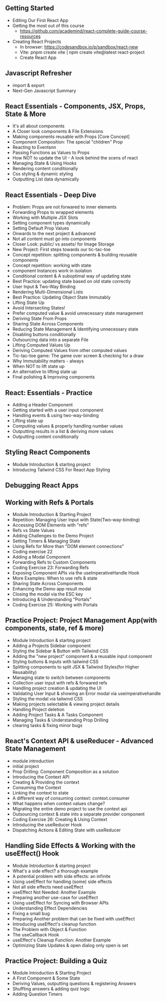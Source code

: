 ## Getting Started
  - Editing Our First React App
  - Getting the most out of this course
    - https://github.com/academind/react-complete-guide-course-resources
  - Creating React Projects
    - In browser: https://codesandbox.io/p/sandbox/react-new
    - Vite: pnpm create vite | npm create vite@latest react-project
    - Create React App
## Javascript Refresher
  - import & export
  - Next-Gen Javascript Summary
## React Essentials - Components, JSX, Props, State & More
  - It's all about components
  - A Closer look components & File Extensions
  - Making components reusable with Props [Core Concept]
  - Component Composition: The special "children" Prop
  - Reacting to Eventsnn
  - Passing Functions as Values to Props
  - How NOT to update the UI - A look behind the scens of react
  - Managing State & Using Hooks
  - Rendering content conditionally
  - Css styling & dynamic styling
  - Outputting List data dynamically
## React Essentials - Deep Dive
  - Problem: Props are not forwared to inner elements
  - Forwarding Props to wrapped elements
  - Working with Multiple JSX Slots
  - Setting component types dynamically
  - Setting Default Prop Values
  - Onwards to the next project & advanced
  - Not all content must go into components
  - Closer Look: public/ vs assets/ for Image Storage
  - New Project: First steps towards our tic-tac-toe
  - Concept repetition: splitting components & building reusable components
  - Concept repetition: working with state
  - component Instances work in isolation
  - Conditional content & A suboptimal way of updating state
  - Best Practice: updating state based on old state correctly
  - User Input & Two-Way Binding
  - Rendering Multi-Dimensional Lists
  - Best Practice: Updating Object State Immutably
  - Lifting State Up
  - Avoid Intersecting States!
  - Prefer computed value & avoid unnecessary state management
  - Deriving State From Props
  - Sharing State Across Components
  - Reducing State Management & Identifying unnecessary state
  - Disabling buttons conditionally
  - Outsourcing data into a separate File
  - Lifting Computed Values Up
  - Deriving Computed Values from other computed values
  - Tic-tac-toe game: The game over screen & checking for a draw
  - Why Immutability matters - always
  - When NOT to lift state up
  - An alternative to lifting state up
  - Final polishing & Improving components
## React: Essentials - Practice
  - Adding a Header Component
  - Getting started with a user input component
  - Handling events & using two-way-binding
  - Lifting state up
  - Computing values & properly handling number values
  - Outputting results in a list & deriving more values
  - Outputting content conditionally
## Styling React Components
  - Module Introduction & starting project
  - Introducing Tailwind CSS For React App Styling
## Debugging React Apps
## Working with Refs & Portals
  - Module Introduction & Starting Project
  - Repetition: Managing User Input with State(Two-way-binding)
  - Accessing DOM Elements with "refs"
  - Refs vs State Values
  - Adding Challenges to the Demo Project
  - Setting Timers & Managing State
  - Using Refs for More than "DOM element connections"
  - Coding exercise 22
  - Adding a Modal Component
  - Forwarding Refs to Custom Components
  - Coding Exercise 23: Forwarding Refs
  - Exposing Component APIs via the useImperativeHandle Hook
  - More Examples: When to use refs & state
  - Sharing State Across Components
  - Enhancing the Demo app result modal
  - Closing the modal via the ESC key
  - Introducing & Understanding "Portals"
  - Coding Exercise 25: Working with Portals
## Practice Project: Project Management App(with components, state, ref & more)
  - Module Introduction & starting project
  - Adding a Projects Sidebar component
  - Styling the Sidebar & Button with Tailwind CSS 
  - Adding the "new project" component & a reusable input component
  - Styling buttons & inputs with tailwind CSS
  - Splitting components to split JSX & Tailwind Styles(for Higher Reusability)
  - Managing state to switch between components
  - Collection user input with refs & forwared refs
  - Handling project creation & updating the UI
  - Validating User Input & showing an Error modal via useimperativehandle
  - Styling the modal via tailwind CSS
  - Making projects selectable & viewing project details
  - Handling Project deletion
  - Adding Project Tasks & A Tasks Component
  - Managing Tasks & Understanding Prop Drilling
  - clearing tasks & fixing minor bugs
## React's Context API & useReducer - Advanced State Management
  - module introduction
  - initial project
  - Prop Drilling: Component Composition as a solution
  - Introducing the Context API
  - Creating & Providing the context
  - Consuming the Context
  - Linking the context to state
  - A different way of consuming context: context.consumer
  - What happens when context values change?
  - Migrating the entire demo project to use the context api
  - Outsourcing context & state into a separate provider component
  - Coding Exercise 26: Creating & Using Context
  - Introducing the useReducer Hook
  - Dispatching Actions & Editing State with useReducer
## Handling Side Effects & Working with the useEffect() Hook
  - Module Introduction & starting project
  - What's a side effect? a thorough example
  - A potential problem with side effects: an infinite
  - Using useEffect for handling (some) side effects
  - Not all side effects need useEffect
  - useEffect Not Needed: Another Example
  - Preparing another use-case for useEffect
  - Using useEffect for Syncing with Browser APIs
  - Understanding Effect Dependencies
  - Fixing a small bug
  - Preparing Another problem that can be fixed with useEffect
  - Introducing useEffect's cleanup function
  - The Problem with Object & Function
  - The useCallback Hook
  - useEffect's Cleanup Function: Another Example
  - Optimizing State Updates & open dialog only open is set
## Practice Project: Building a Quiz
  - Module Introduction & Starting Project
  - A First Component & Some State
  - Deriving Values, outputting questions & registering Answers
  - Shuffling answers & adding quiz logic
  - Adding Question Timers